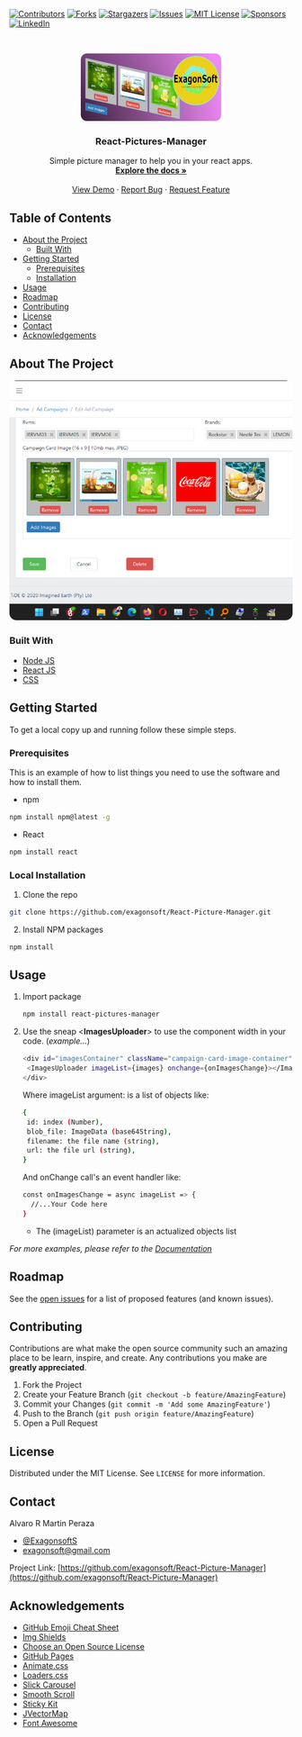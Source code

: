 [![Contributors][contributors-shield]][contributors-url]
[![Forks][forks-shield]][forks-url]
[![Stargazers][stars-shield]][stars-url]
[![Issues][issues-shield]][issues-url]
[![MIT License][license-shield]][license-url]
[![Sponsors][sponsors-shield]][sponsors-url]
[![LinkedIn][linkedin-shield]][linkedin-url]

<!-- PROJECT LOGO -->
<br />
<p align="center">
  <a href="https://github.com/exagonsoft/React-Picture-Manager">
    <img src="images/logo.png" alt="Logo" width="250" height="120">
  </a>

  <h3 align="center">React-Pictures-Manager</h3>

  <p align="center">
    Simple picture manager to help you in your react apps.
    <br />
    <a href="https://github.com/exagonsoft/React-Picture-Manager/settings"><strong>Explore the docs »</strong></a>
    <br />
    <br />
    <a href="https://github.com/exagonsoft/React-Picture-Manager/settings">View Demo</a>
    ·
    <a href="https://github.com/exagonsoft/React-Picture-Manager/issues">Report Bug</a>
    ·
    <a href="https://github.com/exagonsoft/React-Picture-Manager/issues">Request Feature</a>
  </p>
</p>

<!-- TABLE OF CONTENTS -->

## Table of Contents

- [About the Project](#about-the-project)
  - [Built With](#built-with)
- [Getting Started](#getting-started)
  - [Prerequisites](#prerequisites)
  - [Installation](#installation)
- [Usage](#usage)
- [Roadmap](#roadmap)
- [Contributing](#contributing)
- [License](#license)
- [Contact](#contact)
- [Acknowledgements](#acknowledgements)

<!-- ABOUT THE PROJECT -->

## About The Project

[![Product Name Screen Shot][product-screenshot]](https://example.com)

### Built With

- [Node JS](https://nodejs.org)
- [React JS](https://reactjs.org)
- [CSS](https://www.w3schools.com)

<!-- GETTING STARTED -->

## Getting Started

To get a local copy up and running follow these simple steps.

### Prerequisites

This is an example of how to list things you need to use the software and how to install them.

- npm

```sh
npm install npm@latest -g
```

- React

```sh
npm install react
```

### Local Installation

1. Clone the repo

```sh
git clone https://github.com/exagonsoft/React-Picture-Manager.git
```

2. Install NPM packages

```sh
npm install
```

<!-- USAGE EXAMPLES -->

## Usage

1. Import package

   ```sh
   npm install react-pictures-manager
   ```

2. Use the sneap <**ImagesUploader**> to use the component width in your code. (_example..._)

   ```sh
   <div id="imagesContainer" className="campaign-card-image-container">
    <ImagesUploader imageList={images} onchange={onImagesChange}></ImagesUploader>
   </div>
   ```

   Where imageList argument: is a list of objects like:

   ```sh
   {
    id: index (Number),
    blob_file: ImageData (base64String),
    filename: the file name (string),
    url: the file url (string),
   }
   ```

   And onChange call's an event handler like:

   ```sh
   const onImagesChange = async imageList => {
     //...Your Code here
   }
   ```
     - The (imageList) parameter is an actualized objects list

_For more examples, please refer to the [Documentation](https://example.com)_

<!-- ROADMAP -->

## Roadmap

See the [open issues](https://github.com/exagonsoft/React-Picture-Manager/issues) for a list of proposed features (and known issues).

<!-- CONTRIBUTING -->

## Contributing

Contributions are what make the open source community such an amazing place to be learn, inspire, and create. Any contributions you make are **greatly appreciated**.

1. Fork the Project
2. Create your Feature Branch (`git checkout -b feature/AmazingFeature`)
3. Commit your Changes (`git commit -m 'Add some AmazingFeature'`)
4. Push to the Branch (`git push origin feature/AmazingFeature`)
5. Open a Pull Request

<!-- LICENSE -->

## License

Distributed under the MIT License. See `LICENSE` for more information.

<!-- CONTACT -->

## Contact

Alvaro R Martin Peraza

- [@ExagonsoftS](https://twitter.com/ExagonsoftS)
- exagonsoft@gmail.com

Project Link: [https://github.com/exagonsoft/React-Picture-Manager](https://github.com/exagonsoft/React-Picture-Manager)

<!-- ACKNOWLEDGEMENTS -->

## Acknowledgements

- [GitHub Emoji Cheat Sheet](https://www.webpagefx.com/tools/emoji-cheat-sheet)
- [Img Shields](https://shields.io)
- [Choose an Open Source License](https://choosealicense.com)
- [GitHub Pages](https://pages.github.com)
- [Animate.css](https://daneden.github.io/animate.css)
- [Loaders.css](https://connoratherton.com/loaders)
- [Slick Carousel](https://kenwheeler.github.io/slick)
- [Smooth Scroll](https://github.com/cferdinandi/smooth-scroll)
- [Sticky Kit](http://leafo.net/sticky-kit)
- [JVectorMap](http://jvectormap.com)
- [Font Awesome](https://fontawesome.com)

<!-- MARKDOWN LINKS & IMAGES -->
<!-- https://www.markdownguide.org/basic-syntax/#reference-style-links -->

[contributors-shield]: https://img.shields.io/github/contributors/exagonsoft/React-Picture-Manager?style=plastic
[contributors-url]: https://github.com/exagonsoft/React-Picture-Manager/graphs/contributors
[forks-shield]: https://img.shields.io/github/forks/exagonsoft/React-Picture-Manager?style=plastic
[forks-url]: https://github.com/exagonsoft/React-Picture-Manager/network/members
[stars-shield]: https://img.shields.io/github/stars/exagonsoft/React-Picture-Manager?style=plastic
[stars-url]: https://github.com/exagonsoft/React-Picture-Manager/stargazers
[issues-shield]: https://img.shields.io/github/issues/exagonsoft/React-Picture-Manager?style=plastic
[issues-url]: https://github.com/exagonsoft/React-Picture-Manager/issues
[license-shield]: https://img.shields.io/github/license/exagonsoft/React-Picture-Manager?style=plastic
[license-url]: https://github.com/exagonsoft/React-Picture-Manager/blob/main/LICENSE.txt
[linkedin-shield]: https://img.shields.io/badge/-LinkedIn-black.svg?style=plastic&logo=linkedin&colorB=blue
[linkedin-url]: https://www.linkedin.com/in/msc-alvaro-raul-martin-peraza-165114210/
[product-screenshot]: images/ScreenShoot1.png
[sponsors-shield]: https://img.shields.io/github/sponsors/exagonsoft?style=plastic
[sponsors-url]: https://github.com/sponsors/accounts
[react-page]: https://reactjs.org
[node-page]: https://nodejs.org
[css-paga]: https://www.w3schools.com

